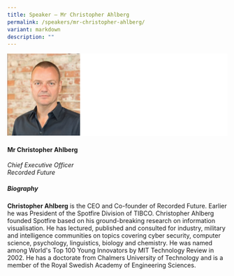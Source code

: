 ```yaml
---
title: Speaker – Mr Christopher Ahlberg
permalink: /speakers/mr-christopher-ahlberg/
variant: markdown
description: ""
---
```



![](/images/2024%20speakers/Christopher_Ahlberg.png)
#### **Mr Christopher Ahlberg**

*Chief Executive Officer <br>
 Recorded Future*
 
 ##### **Biography**
**Christopher Ahlberg** is the CEO and Co-founder of Recorded Future. Earlier he was President of the Spotfire Division of TIBCO. Christopher Ahlberg founded Spotfire based on his ground-breaking research on information visualisation. He has lectured, published and consulted for industry, military and intelligence communities on topics covering cyber security, computer science, psychology, linguistics, biology and chemistry. He was named among World's Top 100 Young Innovators by MIT Technology Review in 2002. He has a doctorate from Chalmers University of Technology and is a member of the Royal Swedish Academy of Engineering Sciences.